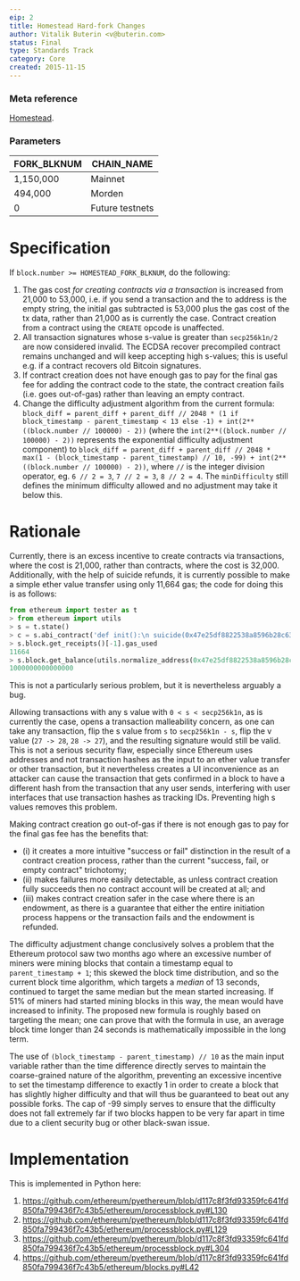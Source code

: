 ```yaml
---
eip: 2
title: Homestead Hard-fork Changes
author: Vitalik Buterin <v@buterin.com>
status: Final
type: Standards Track
category: Core
created: 2015-11-15
---
```


### Meta reference

[Homestead](./eip-606.md).

### Parameters

|   FORK_BLKNUM   | CHAIN_NAME  |
|-----------------|-------------|
|    1,150,000    | Mainnet     |
|   494,000       | Morden      |
|    0            | Future testnets    |

# Specification

If `block.number >= HOMESTEAD_FORK_BLKNUM`, do the following:

1. The gas cost *for creating contracts via a transaction* is increased from 21,000 to 53,000, i.e. if you send a transaction and the to address is the empty string, the initial gas subtracted is 53,000 plus the gas cost of the tx data, rather than 21,000 as is currently the case. Contract creation from a contract using the `CREATE` opcode is unaffected.
2. All transaction signatures whose s-value is greater than `secp256k1n/2` are now considered invalid. The ECDSA recover precompiled contract remains unchanged and will keep accepting high s-values; this is useful e.g. if a contract recovers old Bitcoin signatures.
3. If contract creation does not have enough gas to pay for the final gas fee for adding the contract code to the state, the contract creation fails (i.e. goes out-of-gas) rather than leaving an empty contract.
4. Change the difficulty adjustment algorithm from the current formula: `block_diff = parent_diff + parent_diff // 2048 * (1 if block_timestamp - parent_timestamp < 13 else -1) + int(2**((block.number // 100000) - 2))` (where the `int(2**((block.number // 100000) - 2))` represents the exponential difficulty adjustment component) to `block_diff = parent_diff + parent_diff // 2048 * max(1 - (block_timestamp - parent_timestamp) // 10, -99) + int(2**((block.number // 100000) - 2))`, where `//` is the integer division operator, eg. `6 // 2 = 3`, `7 // 2 = 3`, `8 // 2 = 4`. The `minDifficulty` still defines the minimum difficulty allowed and no adjustment may take it below this.

# Rationale

Currently, there is an excess incentive to create contracts via transactions, where the cost is 21,000, rather than contracts, where the cost is 32,000. Additionally, with the help of suicide refunds, it is currently possible to make a simple ether value transfer using only 11,664 gas; the code for doing this is as follows:

```python
from ethereum import tester as t
> from ethereum import utils
> s = t.state()
> c = s.abi_contract('def init():\n suicide(0x47e25df8822538a8596b28c637896b4d143c351e)', endowment=10**15)
> s.block.get_receipts()[-1].gas_used
11664
> s.block.get_balance(utils.normalize_address(0x47e25df8822538a8596b28c637896b4d143c351e))
1000000000000000
```
This is not a particularly serious problem, but it is nevertheless arguably a bug.

Allowing transactions with any s value with `0 < s < secp256k1n`, as is currently the case, opens a transaction malleability concern, as one can take any transaction, flip the s value from `s` to `secp256k1n - s`, flip the v value (`27 -> 28`, `28 -> 27`), and the resulting signature would still be valid. This is not a serious security flaw, especially since Ethereum uses addresses and not transaction hashes as the input to an ether value transfer or other transaction, but it nevertheless creates a UI inconvenience as an attacker can cause the transaction that gets confirmed in a block to have a different hash from the transaction that any user sends, interfering with user interfaces that use transaction hashes as tracking IDs. Preventing high s values removes this problem.

Making contract creation go out-of-gas if there is not enough gas to pay for the final gas fee has the benefits that:
- (i) it creates a more intuitive "success or fail" distinction in the result of a contract creation process, rather than the current "success, fail, or empty contract" trichotomy;
- (ii) makes failures more easily detectable, as unless contract creation fully succeeds then no contract account will be created at all; and
- (iii) makes contract creation safer in the case where there is an endowment, as there is a guarantee that either the entire initiation process happens or the transaction fails and the endowment is refunded.

The difficulty adjustment change conclusively solves a problem that the Ethereum protocol saw two months ago where an excessive number of miners were mining blocks that contain a timestamp equal to `parent_timestamp + 1`; this skewed the block time distribution, and so the current block time algorithm, which targets a *median* of 13 seconds, continued to target the same median but the mean started increasing. If 51% of miners had started mining blocks in this way, the mean would have increased to infinity. The proposed new formula is roughly based on targeting the mean; one can prove that with the formula in use, an average block time longer than 24 seconds is mathematically impossible in the long term.

The use of `(block_timestamp - parent_timestamp) // 10` as the main input variable rather than the time difference directly serves to maintain the coarse-grained nature of the algorithm, preventing an excessive incentive to set the timestamp difference to exactly 1 in order to create a block that has slightly higher difficulty and that will thus be guaranteed to beat out any possible forks. The cap of -99 simply serves to ensure that the difficulty does not fall extremely far if two blocks happen to be very far apart in time due to a client security bug or other black-swan issue.

# Implementation

This is implemented in Python here:

1. https://github.com/ethereum/pyethereum/blob/d117c8f3fd93359fc641fd850fa799436f7c43b5/ethereum/processblock.py#L130
2. https://github.com/ethereum/pyethereum/blob/d117c8f3fd93359fc641fd850fa799436f7c43b5/ethereum/processblock.py#L129
3. https://github.com/ethereum/pyethereum/blob/d117c8f3fd93359fc641fd850fa799436f7c43b5/ethereum/processblock.py#L304
4. https://github.com/ethereum/pyethereum/blob/d117c8f3fd93359fc641fd850fa799436f7c43b5/ethereum/blocks.py#L42

